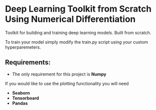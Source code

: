 # Deep Learning Toolkit from Scratch Using Numerical Differentiation
Toolkit for building and training deep learning models. Built from scratch.

To train your model simply modify the train.py script using your custom hyperparemeters.

## Requirements:
* The only requirement for this project is **Numpy**

If you would like to use the plotting functionality you will need
* **Seaborn**
* **Tensorboard**
* **Pandas**
